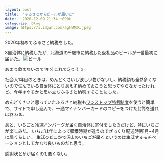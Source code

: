 ```yaml
---
layout: post
title:  "ふるさとからビールが届いた"
date:   2020-12-09 21:34 +0900
categories: Blog
image: https://i.imgur.com/aghhMCR.jpeg
---
```

2020年初めてふるさと納税をした。

3自治体に納税したが、北海道の千歳市に納税した返礼品のビールが一番最初に届いた。
![ビール](https://i.imgur.com/aghhMCR.jpeg "ビール24本")


あまり飲まないので1年分これで足りそう。


社会人1年目のときは、めんどくさいし欲しい物がないし、納税額も全然多くないので住んでいる自治体にとりあえず納めておこうと思ってやらなかったけれど、今年はやるかと思い立ちふるさと納税することにした。


めんどくさいと思っていたふるさと納税も[ワンストップ特例制度](https://www.soumu.go.jp/main_sosiki/jichi_zeisei/czaisei/czaisei_seido/furusato/mechanism/procedure.html)を使うと簡単で、サイトで申し込んで、一通マイナンバーカードのコピーをつけた封筒を送れば終わる。



あと、いちごと冷凍ハンバーグが届く自治体に寄付をしたのだけど、特にいちごが楽しみだ。
いちごは年によって収穫時期が違うのでざっくり配送時期1月~4月に届くらしい。
生活のどこかで沢山のいちごが届くというのは生活するモチベーションとしてかなり良いものだと思う。

感謝状とかが届くのも悪くない。